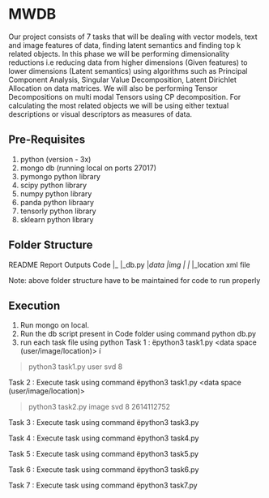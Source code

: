 # MWDB
Our project consists of 7 tasks that will be dealing with vector models, text and image features of data, finding latent semantics and finding top k related objects. In this phase we will be performing dimensionality reductions i.e reducing data from higher dimensions (Given features) to lower dimensions (Latent semantics) using algorithms such as Principal Component Analysis, Singular Value Decomposition, Latent Dirichlet Allocation on data matrices. We will also be performing Tensor Decompositions on multi modal Tensors using CP decomposition. For calculating the most related objects we will be using either textual descriptions or visual descriptors as measures of data.

Pre-Requisites
------------------------------------
1) python (version - 3x)
2) mongo db (running local on ports 27017)
3) pymongo python library
4) scipy python library
5) numpy python library
6) panda python libraary
7) tensorly python library
8) sklearn python library

Folder Structure
-----------------------------------------
README
Report
Outputs
Code
|_<task files>
|_db.py
|_data
  |_img
    |_<Visual descriptor files>
  |_<textual descriptor files>
  |_location xml file

Note: above folder structure have to be maintained for code to run properly

Execution
-------------------------------------------
1) Run mongo on local.
2) Run the db script present in Code folder using command python db.py 
3) run each task file using python <taskfile> <arg1> <arg2> 
Task 1 : ëpython3 task1.py <data space (user/image/location)> <decomposition method> <k-value>í
> python3 task1.py user svd 8

Task 2 : Execute task using command ëpython3 task1.py <data space (user/image/location)> <decomposition method> <k-value> <dataId>
> python3 task2.py image svd 8 2614112752

Task 3 : Execute task using command ëpython3 task3.py <Image ID> <Color Model><decomposition method><k-value>

Task 4 : Execute task using command ëpython3 task4.py <Location ID> <Color Model> <decomposition method> <k-value>

Task 5 : Execute task using command ëpython3 task5.py <Location ID> <k-value> <decomposition method>

Task 6 : Execute task using command ëpython3 task6.py <k-value> 

Task 7 : Execute task using command ëpython3 task7.py <k-value>
